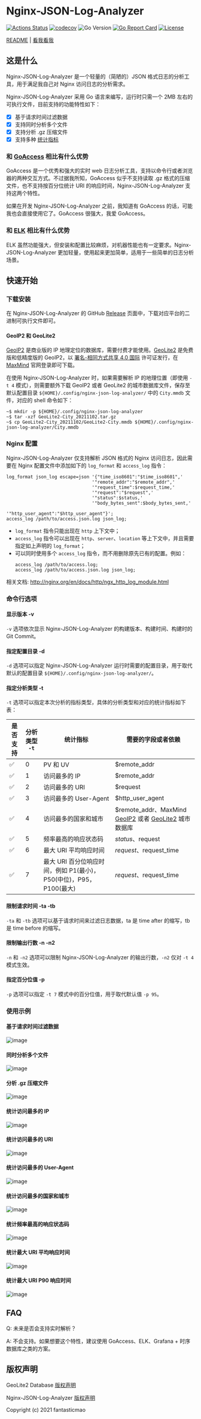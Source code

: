 # Nginx-JSON-Log-Analyzer

[![Actions Status](https://github.com/fantasticmao/nginx-json-log-analyzer/workflows/ci/badge.svg)](https://github.com/fantasticmao/nginx-json-log-analyzer/actions)
[![codecov](https://codecov.io/gh/fantasticmao/nginx-json-log-analyzer/branch/main/graph/badge.svg)](https://codecov.io/gh/fantasticmao/nginx-json-log-analyzer)
![Go Version](https://img.shields.io/github/go-mod/go-version/fantasticmao/nginx-json-log-analyzer)
[![Go Report Card](https://goreportcard.com/badge/github.com/fantasticmao/nginx-json-log-analyzer)](https://goreportcard.com/report/github.com/fantasticmao/nginx-json-log-analyzer)
[![License](https://img.shields.io/github/license/fantasticmao/nginx-json-log-analyzer)](https://github.com/fantasticmao/nginx-json-log-analyzer/blob/main/LICENSE)

[README](README.md) | [看我看我](README_ZH.md)

## 这是什么

Nginx-JSON-Log-Analyzer 是一个轻量的（简陋的）JSON 格式日志的分析工具，用于满足我自己对 Nginx 访问日志的分析需求。

Nginx-JSON-Log-Analyzer 采用 Go 语言来编写，运行时只需一个 2MB 左右的可执行文件，目前支持的功能特性如下：

- [x] 基于请求时间过滤数据
- [x] 支持同时分析多个文件
- [x] 支持分析 .gz 压缩文件
- [x] 支持多种 [统计指标](#指定分析类型--t)

### 和 [GoAccess](https://goaccess.io/) 相比有什么优势

GoAccess 是一个优秀和强大的实时 web 日志分析工具，支持以命令行或者浏览器的两种交互方式。不过据我所知，GoAccess 似乎不支持读取 .gz 格式的压缩文件，也不支持按百分位统计 URI 的响应时间，Nginx-JSON-Log-Analyzer 支持这两个特性。

如果在开发 Nginx-JSON-Log-Analyzer 之前，我知道有 GoAccess 的话，可能我也会直接使用它了。GoAccess 很强大，我爱 GoAccess。

### 和 [ELK](https://www.elastic.co/cn/what-is/elk-stack) 相比有什么优势

ELK 虽然功能强大，但安装和配置比较麻烦，对机器性能也有一定要求。Nginx-JSON-Log-Analyzer 更加轻量，使用起来更加简单，适用于一些简单的日志分析场景。

## 快速开始

### 下载安装

在 Nginx-JSON-Log-Analyzer 的 GitHub [Release](https://github.com/fantasticmao/nginx-json-log-analyzer/releases) 页面中，下载对应平台的二进制可执行文件即可。

#### GeoIP2 和 GeoLite2

[GeoIP2](https://www.maxmind.com/en/geoip2-city) 是商业版的 IP 地理定位的数据库，需要付费才能使用。[GeoLite2](https://dev.maxmind.com/geoip/geolite2-free-geolocation-data) 是免费版和低精度版的 GeoIP2，以 [署名-相同方式共享 4.0 国际](https://creativecommons.org/licenses/by-sa/4.0/deed.zh) 许可证发行，在 [MaxMind](https://www.maxmind.com/en/accounts/current/geoip/downloads) 官网登录即可下载。

在使用 Nginx-JSON-Log-Analyzer 时，如果需要解析 IP 的地理位置（即使用 `-t 4` 模式），则需要额外下载 GeoIP2 或者 GeoLite2 的城市数据库文件，保存至默认配置目录 `${HOME}/.config/nginx-json-log-analyzer/` 中的 `City.mmdb` 文件，对应的 shell 命令如下：

```shell
~$ mkdir -p ${HOME}/.config/nginx-json-log-analyzer
~$ tar -xzf GeoLite2-City_20211102.tar.gz
~$ cp GeoLite2-City_20211102/GeoLite2-City.mmdb ${HOME}/.config/nginx-json-log-analyzer/City.mmdb
```

### Nginx 配置

Nginx-JSON-Log-Analyzer 仅支持解析 JSON 格式的 Nginx 访问日志，因此需要在 Nginx 配置文件中添加如下的 `log_format` 和 `access_log` 指令：

```text
log_format json_log escape=json '{"time_iso8601":"$time_iso8601",'
                                '"remote_addr":"$remote_addr",'
                                '"request_time":$request_time,'
                                '"request":"$request",'
                                '"status":$status,'
                                '"body_bytes_sent":$body_bytes_sent,'
                                '"http_user_agent":"$http_user_agent"}';
access_log /path/to/access.json.log json_log;
```

- `log_format` 指令只能出现在 `http` 上下文中；
- `access_log` 指令可以出现在 `http`、`server`、`location` 等上下文中，并且需要指定如上声明的 `log_format`；
- 可以同时使用多个 `access_log` 指令，而不用删除原先已有的配置。例如：
    ```text
    access_log /path/to/access.log;
    access_log /path/to/access.json.log json_log;
    ```

相关文档: http://nginx.org/en/docs/http/ngx_http_log_module.html

### 命令行选项

#### 显示版本 -v

`-v` 选项依次显示 Nginx-JSON-Log-Analyzer 的构建版本、构建时间、构建时的 Git Commit。

#### 指定配置目录 -d

`-d` 选项可以指定 Nginx-JSON-Log-Analyzer 运行时需要的配置目录，用于取代默认的配置目录 `${HOME}/.config/nginx-json-log-analyzer/`。

#### 指定分析类型 -t

`-t` 选项可以指定本次分析的指标类型，具体的分析类型和对应的统计指标如下表：

| 是否支持 | 分析类型 `-t` | 统计指标                                                           | 需要的字段或者依赖                                                                                                                                              |
| -------- | ------------- | ------------------------------------------------------------------ | --------------------------------------------------------------------------------------------------------------------------------------------------------------- |
| ✅       | 0             | PV 和 UV                                                           | $remote_addr                                                                                                                                                    |
| ✅       | 1             | 访问最多的 IP                                                      | $remote_addr                                                                                                                                                    |
| ✅       | 2             | 访问最多的 URI                                                     | $request                                                                                                                                                        |
| ✅       | 3             | 访问最多的 User-Agent                                              | $http_user_agent                                                                                                                                                |
| ✅       | 4             | 访问最多的国家和城市                                               | $remote_addr、MaxMind [GeoIP2](https://www.maxmind.com/en/geoip2-city) 或者 [GeoLite2](https://dev.maxmind.com/geoip/geolite2-free-geolocation-data) 城市数据库 |
| ✅       | 5             | 频率最高的响应状态码                                               | $status、$request                                                                                                                                               |
| ✅       | 6             | 最大 URI 平均响应时间                                              | $request、$request_time                                                                                                                                         |
| ✅       | 7             | 最大 URI 百分位响应时间，例如 P1(最小)，P50(中位)，P95，P100(最大) | $request、$request_time                                                                                                                                         |

#### 限制请求时间 -ta -tb

`-ta` 和 `-tb` 选项可以基于请求时间来过滤日志数据，ta 是 time after 的缩写，tb 是 time before 的缩写。

#### 限制输出行数 -n -n2

`-n` 和 `-n2` 选项可以限制 Nginx-JSON-Log-Analyzer 的输出行数，`-n2` 仅对 `-t 4` 模式生效。

#### 指定百分位值 -p

`-p` 选项可以指定 `-t 7` 模式中的百分位值，用于取代默认值 `-p 95`。

### 使用示例

#### 基于请求时间过滤数据

![image](docs/tatb.png)

#### 同时分析多个文件

![image](docs/logs.png)

#### 分析 .gz 压缩文件

![image](docs/loggz.png)

#### 统计访问最多的 IP

![image](docs/t1.png)

#### 统计访问最多的 URI

![image](docs/t2.png)

#### 统计访问最多的 User-Agent

![image](docs/t3.png)

#### 统计访问最多的国家和城市

![image](docs/t4.png)

#### 统计频率最高的响应状态码

![image](docs/t5.png)

#### 统计最大 URI 平均响应时间

![image](docs/t6.png)

#### 统计最大 URI P90 响应时间

![image](docs/t7.png)

####

## FAQ

Q: 未来是否会支持实时解析？

A: 不会支持。如果想要这个特性，建议使用 GoAccess、ELK、Grafana + 时序数据库之类的方案。

## 版权声明

GeoLite2 Database [版权声明](https://dev.maxmind.com/geoip/geolite2-free-geolocation-data#license)

Nginx-JSON-Log-Analyzer [版权声明](https://github.com/fantasticmao/nginx-json-log-analyzer/blob/main/LICENSE)

Copyright (c) 2021 fantasticmao

